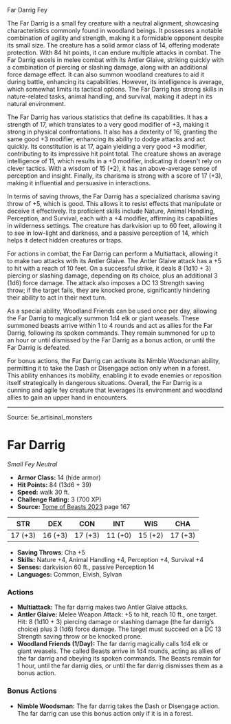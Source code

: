 <MonsterName/>Far Darrig</MonsterName>
<CreatureType/>Fey</CreatureType>

<summary>The Far Darrig is a small fey creature with a neutral alignment, showcasing characteristics commonly found in woodland beings. It possesses a notable combination of agility and strength, making it a formidable opponent despite its small size. The creature has a solid armor class of 14, offering moderate protection. With 84 hit points, it can endure multiple attacks in combat. The Far Darrig excels in melee combat with its Antler Glaive, striking quickly with a combination of piercing or slashing damage, along with an additional force damage effect. It can also summon woodland creatures to aid it during battle, enhancing its capabilities. However, its intelligence is average, which somewhat limits its tactical options. The Far Darrig has strong skills in nature-related tasks, animal handling, and survival, making it adept in its natural environment.</summary>

<detail>

The Far Darrig has various statistics that define its capabilities. It has a strength of 17, which translates to a very good modifier of +3, making it strong in physical confrontations. It also has a dexterity of 16, granting the same good +3 modifier, enhancing its ability to dodge attacks and act quickly. Its constitution is at 17, again yielding a very good +3 modifier, contributing to its impressive hit point total. The creature shows an average intelligence of 11, which results in a +0 modifier, indicating it doesn't rely on clever tactics. With a wisdom of 15 (+2), it has an above-average sense of perception and insight. Finally, its charisma is strong with a score of 17 (+3), making it influential and persuasive in interactions.

In terms of saving throws, the Far Darrig has a specialized charisma saving throw of +5, which is good. This allows it to resist effects that manipulate or deceive it effectively. Its proficient skills include Nature, Animal Handling, Perception, and Survival, each with a +4 modifier, affirming its capabilities in wilderness settings. The creature has darkvision up to 60 feet, allowing it to see in low-light and darkness, and a passive perception of 14, which helps it detect hidden creatures or traps.

For actions in combat, the Far Darrig can perform a Multiattack, allowing it to make two attacks with its Antler Glaive. The Antler Glaive attack has a +5 to hit with a reach of 10 feet. On a successful strike, it deals 8 (1d10 + 3) piercing or slashing damage, depending on its choice, plus an additional 3 (1d6) force damage. The attack also imposes a DC 13 Strength saving throw; if the target fails, they are knocked prone, significantly hindering their ability to act in their next turn.

As a special ability, Woodland Friends can be used once per day, allowing the Far Darrig to magically summon 1d4 elk or giant weasels. These summoned beasts arrive within 1 to 4 rounds and act as allies for the Far Darrig, following its spoken commands. They remain summoned for up to an hour or until dismissed by the Far Darrig as a bonus action, or until the Far Darrig is defeated.

For bonus actions, the Far Darrig can activate its Nimble Woodsman ability, permitting it to take the Dash or Disengage action only when in a forest. This ability enhances its mobility, enabling it to evade enemies or reposition itself strategically in dangerous situations. Overall, the Far Darrig is a cunning and agile fey creature that leverages its environment and woodland allies to gain an upper hand in encounters.</detail>



---

Source: 5e_artisinal_monsters

# Far Darrig

*Small* *Fey* *Neutral*

- **Armor Class:** 14 (hide armor)
- **Hit Points:** 84 (13d6 + 39)
- **Speed:** walk 30 ft.
- **Challenge Rating:** 3 (700 XP)
- **Source:** [Tome of Beasts 2023](https://koboldpress.com/kpstore/product/tome-of-beasts-1-2023-edition/) page 167

| STR | DEX | CON | INT | WIS | CHA |
| --- | --- | --- | --- | --- | --- |
| 17 (+3) | 16 (+3) | 17 (+3) | 11 (+0) | 15 (+2) | 17 (+3) |

- **Saving Throws**: Cha +5
- **Skills:** Nature +4, Animal Handling +4, Perception +4, Survival +4
- **Senses:** darkvision 60 ft., passive Perception 14
- **Languages:** Common, Elvish, Sylvan

### Actions

- **Multiattack:** The far darrig makes two Antler Glaive attacks.
- **Antler Glaive:** Melee Weapon Attack: +5 to hit, reach 10 ft., one target. Hit: 8 (1d10 + 3) piercing damage or slashing damage (the far darrig’s choice) plus 3 (1d6) force damage. The target must succeed on a DC 13 Strength saving throw or be knocked prone.
- **Woodland Friends (1/Day):** The far darrig magically calls 1d4 elk or giant weasels. The called Beasts arrive in 1d4 rounds, acting as allies of the far darrig and obeying its spoken commands. The Beasts remain for 1 hour, until the far darrig dies, or until the far darrig dismisses them as a bonus action.

### Bonus Actions

- **Nimble Woodsman:** The far darrig takes the Dash or Disengage action. The far darrig can use this bonus action only if it is in a forest.



